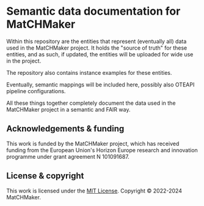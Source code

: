 # Semantic data documentation for MatCHMaker

Within this repository are the entities that represent (eventually all) data used in the MatCHMaker project.
It holds the "source of truth" for these entities, and as such, if updated, the entities will be uploaded for wide use in the project.

The repository also contains instance examples for these entities.

Eventually, semantic mappings will be included here, possibly also OTEAPI pipeline configurations.

All these things together completely document the data used in the MatCHMaker project in a semantic and FAIR way.

## Acknowledgements & funding

This work is funded by the MatCHMaker project, which has received funding from the European Union's Horizon Europe research and innovation programme under grant agreement N 101091687.

## License & copyright

This work is licensed under the [MIT License](LICENSE).
Copyright &copy; 2022-2024 MatCHMaker.
